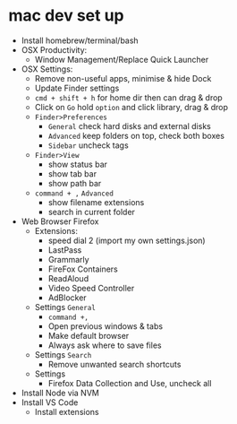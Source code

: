 # mac dev set up

 - Install homebrew/terminal/bash
 - OSX Productivity:
	 - Window Management/Replace Quick Launcher
 - OSX Settings:
	 - Remove non-useful apps, minimise & hide Dock 
	 - Update Finder settings 
	 - `cmd + shift + h` for home dir then can drag & drop
	 - Click on `Go` hold `option` and click library, drag & drop
	 - `Finder>Preferences`
		 - `General` check hard disks and external disks
		 - `Advanced` keep folders on top, check both boxes
		 - `Sidebar` uncheck tags
	 - `Finder>View`
		 - show status bar
		 - show tab bar
		 - show path bar
	- `command + ,` `Advanced` 
		- show filename extensions
		- search in current folder
 - Web Browser Firefox
	 - Extensions:
		 - speed dial 2 (import my own settings.json)
		 - LastPass
		 - Grammarly
		 - FireFox Containers
		 - ReadAloud
		 - Video Speed Controller
		 - AdBlocker
	 - Settings `General`
		 - `command +,`
		 - Open previous windows & tabs
		 - Make default browser
		 - Always ask where to save files
	- Settings `Search`
		- Remove unwanted search shortcuts
	 - Settings
		 - Firefox Data Collection and Use, uncheck all
 - Install Node via NVM
 - Install VS Code
	 - Install extensions
